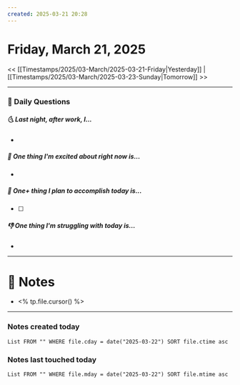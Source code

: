 ```yaml
---
created: 2025-03-21 20:28
---
```

# Friday, March 21, 2025

<< [[Timestamps/2025/03-March/2025-03-21-Friday|Yesterday]] | [[Timestamps/2025/03-March/2025-03-23-Sunday|Tomorrow]] >>

---
### 📅 Daily Questions
##### 🌜 Last night, after work, I...
- 

##### 🙌 One thing I'm excited about right now is...
- 

##### 🚀 One+ thing I plan to accomplish today is...
- [ ] 

##### 👎 One thing I'm struggling with today is...
- 

---
# 📝 Notes
- <% tp.file.cursor() %>

---
### Notes created today
```dataview
List FROM "" WHERE file.cday = date("2025-03-22") SORT file.ctime asc
```

### Notes last touched today
```dataview
List FROM "" WHERE file.mday = date("2025-03-22") SORT file.mtime asc
```
